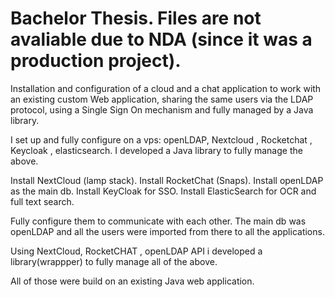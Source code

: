 # Bachelor Thesis. Files are not avaliable due to NDA (since it was a production project).

Installation and configuration of a cloud and a chat application to work with an existing custom Web application, sharing the same users via the LDAP protocol, using a Single Sign On mechanism and fully managed by a Java library.

I set up and fully configure on a vps: openLDAP, Nextcloud , Rocketchat , Keycloak , elasticsearch.
I developed a Java library to fully manage the above. 

Install NextCloud (lamp stack).
Install RocketChat (Snaps).
Install openLDAP as the main db.
Install KeyCloak for SSO.
Install ElasticSearch for OCR and full text search.

Fully configure them to communicate with each other. The main db was openLDAP and all the users were imported from there to all the applications.

Using NextCloud, RocketCHAT , openLDAP API i developed a library(wrappper) to fully manage all of the above. 

All of those were build on an existing Java web application.
